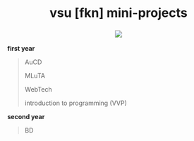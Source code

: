 <h1 align="center">
  vsu [fkn] mini-projects 
</h1>

<h3 align="center">
  <img src="https://i.pinimg.com/originals/48/a0/37/48a037b61ac1dbd4bd2bf90f8e99613d.gif">
</h3>

**first year**
> AuCD
> 
> MLuTA
>
> WebTech
> 
> introduction to programming (VVP)

**second year**
> BD

